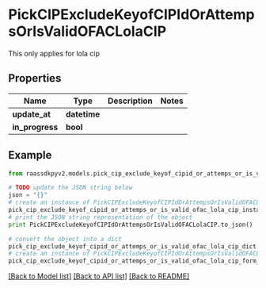 # PickCIPExcludeKeyofCIPIdOrAttempsOrIsValidOFACLolaCIP

This only applies for lola cip

## Properties
Name | Type | Description | Notes
------------ | ------------- | ------------- | -------------
**update_at** | **datetime** |  | 
**in_progress** | **bool** |  | 

## Example

```python
from raassdkpyv2.models.pick_cip_exclude_keyof_cipid_or_attemps_or_is_valid_ofac_lola_cip import PickCIPExcludeKeyofCIPIdOrAttempsOrIsValidOFACLolaCIP

# TODO update the JSON string below
json = "{}"
# create an instance of PickCIPExcludeKeyofCIPIdOrAttempsOrIsValidOFACLolaCIP from a JSON string
pick_cip_exclude_keyof_cipid_or_attemps_or_is_valid_ofac_lola_cip_instance = PickCIPExcludeKeyofCIPIdOrAttempsOrIsValidOFACLolaCIP.from_json(json)
# print the JSON string representation of the object
print PickCIPExcludeKeyofCIPIdOrAttempsOrIsValidOFACLolaCIP.to_json()

# convert the object into a dict
pick_cip_exclude_keyof_cipid_or_attemps_or_is_valid_ofac_lola_cip_dict = pick_cip_exclude_keyof_cipid_or_attemps_or_is_valid_ofac_lola_cip_instance.to_dict()
# create an instance of PickCIPExcludeKeyofCIPIdOrAttempsOrIsValidOFACLolaCIP from a dict
pick_cip_exclude_keyof_cipid_or_attemps_or_is_valid_ofac_lola_cip_form_dict = pick_cip_exclude_keyof_cipid_or_attemps_or_is_valid_ofac_lola_cip.from_dict(pick_cip_exclude_keyof_cipid_or_attemps_or_is_valid_ofac_lola_cip_dict)
```
[[Back to Model list]](../README.md#documentation-for-models) [[Back to API list]](../README.md#documentation-for-api-endpoints) [[Back to README]](../README.md)


